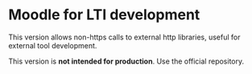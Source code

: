 # Moodle for LTI development

This version allows non-https calls to external http libraries, useful for external
tool development.

This version is **not intended for production**. Use the official repository.
